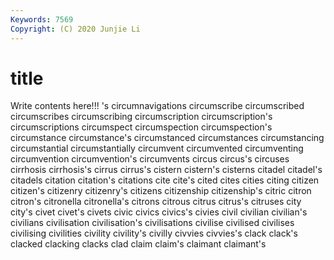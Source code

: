 ```yaml
---
Keywords: 7569
Copyright: (C) 2020 Junjie Li
---
```


# title

Write contents here!!!
's 
circumnavigations 
circumscribe 
circumscribed 
circumscribes
circumscribing 
circumscription 
circumscription's 
circumscriptions 
circumspect 
circumspection 
circumspection's 
circumstance 
circumstance's 
circumstanced
circumstances 
circumstancing 
circumstantial 
circumstantially 
circumvent 
circumvented 
circumventing 
circumvention 
circumvention's 
circumvents
circus 
circus's 
circuses 
cirrhosis 
cirrhosis's 
cirrus 
cirrus's 
cistern 
cistern's 
cisterns
citadel 
citadel's 
citadels 
citation 
citation's 
citations 
cite 
cite's 
cited 
cites
cities 
citing 
citizen 
citizen's 
citizenry 
citizenry's 
citizens 
citizenship 
citizenship's 
citric
citron 
citron's 
citronella 
citronella's 
citrons 
citrous 
citrus 
citrus's 
citruses 
city
city's 
civet 
civet's 
civets 
civic 
civics 
civics's 
civies 
civil 
civilian
civilian's 
civilians 
civilisation 
civilisation's 
civilisations 
civilise 
civilised 
civilises 
civilising 
civilities
civility 
civility's 
civilly 
civvies 
civvies's 
clack 
clack's 
clacked 
clacking 
clacks
clad 
claim 
claim's 
claimant 
claimant's 
